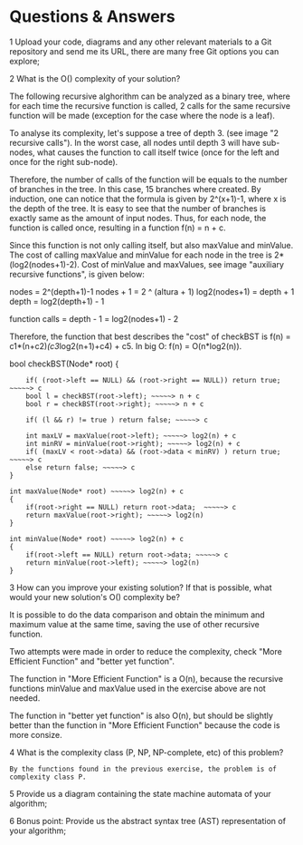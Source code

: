 # Questions & Answers

1	Upload your code, diagrams and any other relevant materials to a Git repository and send me its URL, there are many free Git options you can explore;

2	What is the O() complexity of your solution?

The following recursive alghorithm can be analyzed as a binary tree, where for each time the recursive function is called, 2 calls for the same recursive function will be made (exception for the case where the node is a leaf).

To analyse its complexity, let's suppose a tree of depth 3. (see image "2 recursive calls"). In the worst case, all nodes until depth 3 will have sub-nodes, what causes the function to call itself twice (once for the left and once for the right sub-node).

Therefore, the number of calls of the function will be equals to the number of branches in the tree. In this case, 15 branches where created. By induction, one can notice that the formula is given by 2^(x+1)-1, where x is the depth of the tree. It is easy to see that the number of branches is exactly same as the amount of input nodes. Thus, for each node, the function is called once, resulting in a function f(n) = n + c.

Since this function is not only calling itself, but also maxValue and minValue. The cost of calling maxValue and minValue for each node in the tree is 2*(log2(nodes+1)-2). Cost of minValue and maxValues, see image "auxiliary recursive functions", is given below:

nodes  = 2^(depth+1)-1
nodes + 1 = 2 ^ (altura + 1)
log2(nodes+1) = depth + 1
depth = log2(depth+1) - 1

function calls = depth - 1 = log2(nodes+1) - 2



Therefore, the function that best describes the "cost" of checkBST is f(n) = c1*(n+c2)*(c3*log2(n+1)+c4) + c5. In big O: f(n) = O(n*log2(n)).



bool checkBST(Node* root)
    {	
        
        if( (root->left == NULL) && (root->right == NULL)) return true; ~~~~~> c
        bool l = checkBST(root->left); ~~~~~> n + c
        bool r = checkBST(root->right); ~~~~~> n + c
        
        if( (l && r) != true ) return false; ~~~~~> c
        
        int maxLV = maxValue(root->left); ~~~~~> log2(n) + c
        int minRV = minValue(root->right); ~~~~~> log2(n) + c
        if( (maxLV < root->data) && (root->data < minRV) ) return true; ~~~~~> c
        else return false; ~~~~~> c
	}

    int maxValue(Node* root) ~~~~~> log2(n) + c
    {
        if(root->right == NULL) return root->data;  ~~~~~> c
        return maxValue(root->right); ~~~~~> log2(n)
    }

    int minValue(Node* root) ~~~~~> log2(n) + c
    {
        if(root->left == NULL) return root->data; ~~~~~> c
        return minValue(root->left); ~~~~~> log2(n)
    }


3	How can you improve your existing solution? If that is possible, what would your new solution's O() complexity be?

It is possible to do the data comparison and obtain the minimum and maximum value at the same time, saving the use of other recursive function.

Two attempts were made in order to reduce the complexity, check "More Efficient Function" and "better yet function".

The function in "More Efficient Function" is a O(n), because the recursive functions minValue and maxValue used in the exercise above are not needed.

The function in "better yet function" is also O(n), but should be slightly better than the function in "More Efficient Function" because the code is more consize.



4	What is the complexity class  (P, NP, NP-complete, etc) of this problem?

	By the functions found in the previous exercise, the problem is of complexity class P.



5	Provide us a diagram containing the state machine automata of your algorithm;





6	Bonus point: Provide us the abstract syntax tree (AST) representation of your algorithm;

